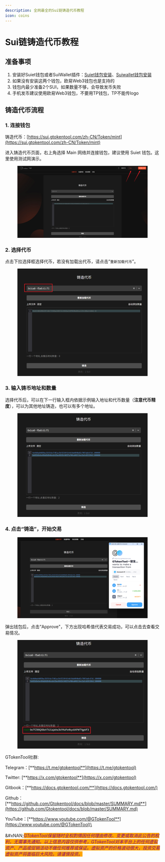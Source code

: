 ```yaml
---
description: 全网最全的Sui链铸造代币教程
icon: coins
---
```


# Sui链铸造代币教程

## 准备事项

1. 安装好Suiet钱包或者SuiWallet插件：[Suiet钱包安装](suiet-installation.md)、[Suiwallet钱包安装](sui-wallet-installation.md)
2. 如果没有安装这两个钱包，欧易Web3钱包也是支持的
3. 钱包内最少准备2个SUI，如果数量不够，会导致发币失败
4. 手机发币建议使用欧易Web3钱包，不要用TP钱包，TP不能传logo

## 铸造代币流程

### 1. 连接钱包

铸造代币：[https://sui.gtokentool.com/zh-CN/Token/mint](https://sui.gtokentool.com/zh-CN/Token/mint)

进入铸造代币页面，右上角选择 Main 网络并连接钱包，建议使用 Suiet 钱包。这里使用测试网演示。

<figure><img src="../.gitbook/assets/Snipaste_2025-09-08_13-03-22.png" alt=""><figcaption></figcaption></figure>

### 2. 选择代币

点击下拉选择框选择代币，若没有加载出代币，请点击“`重新加载代币`”。

<figure><img src="../.gitbook/assets/Snipaste_2025-09-08_13-07-29.png" alt=""><figcaption></figcaption></figure>

### 3. 输入铸币地址和数量

选择代币后，可以在下一行输入框内依据示例输入地址和代币数量（**注意代币精度**），可以为其他地址铸造，也可以有多个地址。

<figure><img src="../.gitbook/assets/Snipaste_2025-09-08_13-09-36.png" alt=""><figcaption></figcaption></figure>

### 4. 点击“铸造”，开始交易

<figure><img src="../.gitbook/assets/Snipaste_2025-09-08_13-11-05.png" alt=""><figcaption></figcaption></figure>

弹出钱包后，点击“Approve"，下方出现哈希值代表交易成功，可以点击去查看交易情况。

<figure><img src="../.gitbook/assets/Snipaste_2025-09-08_13-18-44.png" alt=""><figcaption></figcaption></figure>



GTokenTool社群:

Telegram：[**https://t.me/gtokentool**](https://t.me/gtokentool)

Twitter:  [**https://x.com/gtokentool**](https://x.com/gtokentool)

Gitbook：[**https://docs.gtokentool.com/**](https://docs.gtokentool.com/)

Github：[**https://github.com/Gtokentool/docs/blob/master/SUMMARY.md**](https://github.com/Gtokentool/docs/blob/master/SUMMARY.md)

YouTube：[**https://www.youtube.com/@GTokenTool**](https://www.youtube.com/@GTokenTool)\
\
\
&#xNAN;_<mark style="color:purple;background-color:orange;">GTokenTool保留随时全权酌情因任何理由修改、变更或取消此公告的权利，无需事先通知。以上信息内容仅供参考，GTokenTool对本平台上的任何虚拟资产、产品或促销活动不做任何推荐或保证。虚拟资产的价格波动很大，投资交易虚拟资产将面临巨大风险。请谨慎投资。</mark>_
